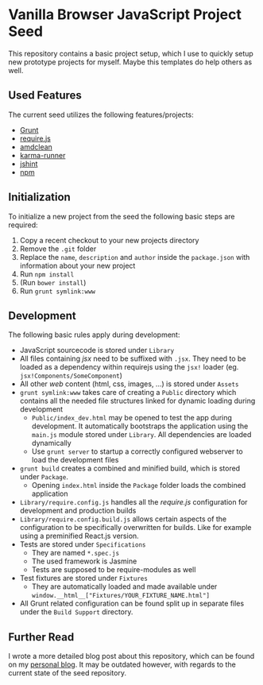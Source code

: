 # Vanilla Browser JavaScript Project Seed

This repository contains a basic project setup, which I use to quickly setup
new prototype projects for myself. Maybe this templates do help others as
well.

## Used Features

The current seed utilizes the following features/projects:

- [Grunt](http://gruntjs.com)
- [require.js](http://requirejs.org/)
- [amdclean](http://gregfranko.com/amdclean/)
- [karma-runner](http://karma-runner.github.io/)
- [jshint](http://www.jshint.com/)
- [npm](http://npmjs.org)

## Initialization

To initialize a new project from the seed the following basic steps are
required:

1. Copy a recent checkout to your new projects directory
2. Remove the `.git` folder
3. Replace the `name`, `description` and `author` inside the `package.json` with
   information about your new project
4. Run `npm install`
5. (Run `bower install`)
5. Run `grunt symlink:www`

## Development

The following basic rules apply during development:

- JavaScript sourcecode is stored under `Library`
- All files containing *jsx* need to be suffixed with `.jsx`. They need to be 
  loaded as a dependency within requirejs using the `jsx!` loader 
  (eg. `jsx!Components/SomeComponent`)
- All other *web* content (html, css, images, ...) is stored under `Assets`
- `grunt symlink:www` takes care of creating a `Public` directory which contains
  all the needed file structures linked for dynamic loading during development
    - `Public/index_dev.html` may be opened to test the app during development. It
      automatically bootstraps the application using the `main.js` module stored
      under `Library`. All dependencies are loaded dynamically
    - Use `grunt server` to startup a correctly configured webserver to load the development
      files
- `grunt build` creates a combined and minified build, which is stored under
  `Package`. 
    - Opening `index.html` inside the `Package` folder loads the combined
      application
- `Library/require.config.js` handles all the *require.js* configuration for
  development and production builds
- `Library/require.config.build.js` allows certain aspects of the configuration
  to be specifically overwritten for builds. Like for example using a preminified
  React.js version.
- Tests are stored under `Specifications`
    - They are named `*.spec.js`
    - The used framework is Jasmine
    - Tests are supposed to be require-modules as well
- Test fixtures are stored under `Fixtures`
    - They are automatically loaded and made available under
      `window.__html__["Fixtures/YOUR_FIXTURE_NAME.html"]`
- All Grunt related configuration can be found split up in separate files under
  the `Build Support` directory.

## Further Read

I wrote a more detailed blog post about this repository, which can be found on my [personal blog](http://www.westhoffswelt.de/blog/2014/2/21/how-i-seed-a-new-javascript-project). It may be outdated however, with regards to the current state of the seed repository.
